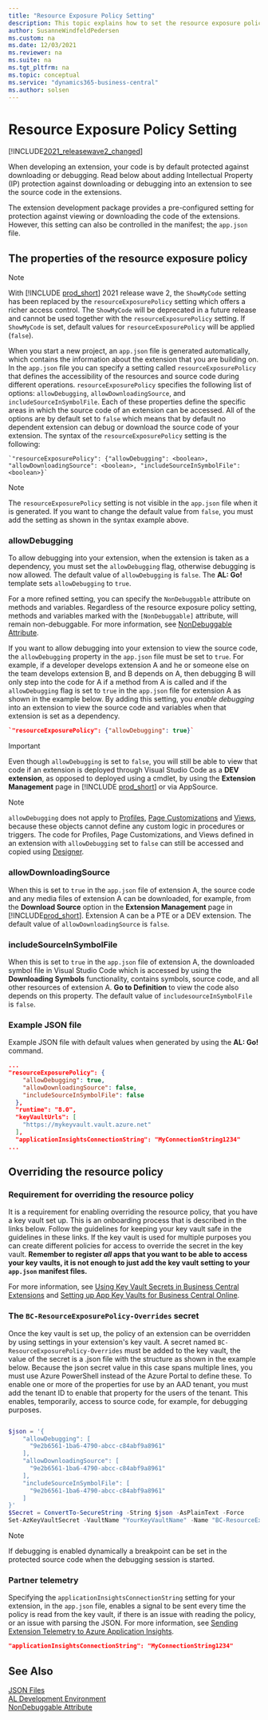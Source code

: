```yaml
---
title: "Resource Exposure Policy Setting"
description: This topic explains how to set the resource exposure policy for allowing download or debugging into extension to see the source code.
author: SusanneWindfeldPedersen
ms.custom: na
ms.date: 12/03/2021
ms.reviewer: na
ms.suite: na
ms.tgt_pltfrm: na
ms.topic: conceptual
ms.service: "dynamics365-business-central"
ms.author: solsen
---
```


# Resource Exposure Policy Setting

[!INCLUDE[2021_releasewave2_changed](../includes/2021_releasewave2_changed.md)]

When developing an extension, your code is by default protected against downloading or debugging. Read below about adding Intellectual Property (IP) protection against downloading or debugging into an extension to see the source code in the extensions.

The extension development package provides a pre-configured setting for protection against viewing or downloading the code of the extensions. However, this setting can also be controlled in the manifest; the `app.json` file.

## The properties of the resource exposure policy

> [!NOTE]  
> With [!INCLUDE [prod_short](includes/prod_short.md)] 2021 release wave 2, the `ShowMyCode` setting has been replaced by the `resourceExposurePolicy` setting which offers a richer access control. The `ShowMyCode` will be deprecated in a future release and cannot be used together with the `resourceExposurePolicy` setting. If `ShowMyCode` is set, default values for `resourceExposurePolicy` will be applied (`false`).

When you start a new project, an `app.json` file is generated automatically, which contains the information about the extension that you are building on. In the `app.json` file you can specify a setting called `resourceExposurePolicy` that defines the accessibility of the resources and source code during different operations. `resourceExposurePolicy` specifies the following list of options: `allowDebugging`, `allowDownloadingSource`, and `includeSourceInSymbolFile`. Each of these properties define the specific areas in which the source code of an extension can be accessed. All of the options are by default set to `false` which means that by default no dependent extension can debug or download the source code of your extension. The syntax of the `resourceExposurePolicy` setting is the following:

```al
`"resourceExposurePolicy": {"allowDebugging": <boolean>, "allowDownloadingSource": <boolean>, "includeSourceInSymbolFile": <boolean>}`
```

> [!NOTE]  
> The `resourceExposurePolicy` setting is not visible in the `app.json` file when it is generated. If you want to change the default value from `false`, you must add the setting as shown in the syntax example above.

### allowDebugging

To allow debugging into your extension, when the extension is taken as a dependency, you must set the `allowDebugging` flag, otherwise debugging is now allowed. The default value of `allowDebugging` is `false`. The **AL: Go!** template sets `allowDebugging` to `true`.

For a more refined setting, you can specify the `NonDebuggable` attribute on methods and variables. Regardless of the resource exposure policy setting, methods and variables marked with the `[NonDebuggable]` attribute, will remain non-debuggable. For more information, see [NonDebuggable Attribute](attributes/devenv-nondebuggable-attribute.md).

If you want to allow debugging into your extension to view the source code, the `allowDebugging` property in the `app.json` file must be set to `true`. For example, if a developer develops extension A and he or someone else on the team develops extension B, and B depends on A, then debugging B will only step into the code for A if a method from A is called and if the `allowDebugging` flag is set to `true` in the `app.json` file for extension A as shown in the example below. By adding this setting, you *enable debugging* into an extension to view the source code and variables when that extension is set as a dependency.

```json
`"resourceExposurePolicy": {"allowDebugging": true}`
```

> [!IMPORTANT]  
> Even though `allowDebugging` is set to `false`, you will still be able to view that code if an extension is deployed through Visual Studio Code as a **DEV extension**, as opposed to deployed using a cmdlet, by using the **Extension Management** page in [!INCLUDE [prod_short](includes/prod_short.md)] or via AppSource.

> [!NOTE]  
> `allowDebugging` does not apply to [Profiles](devenv-profile-object.md), [Page Customizations](devenv-page-customization-object.md) and [Views](devenv-views.md), because these objects cannot define any custom logic in procedures or triggers. The code for Profiles, Page Customizations, and Views defined in an extension with `allowDebugging` set to `false` can still be accessed and copied using [Designer](devenv-inclient-designer.md).

### allowDownloadingSource

When this is set to `true` in the `app.json` file of extension A, the source code and any media files of extension A can be downloaded, for example, from the **Download Source** option in the **Extension Management** page in [!INCLUDE[prod_short](includes/prod_short.md)]. Extension A can be a PTE or a DEV extension. The default value of `allowDownloadingSource` is `false`.

### includeSourceInSymbolFile

When this is set to `true` in the `app.json` file of extension A, the downloaded symbol file in Visual Studio Code which is accessed by using the **Downloading Symbols** functionality, contains symbols, source code, and all other resources of extension A. **Go to Definition** to view the code also depends on this property. The default value of `includesourceInSymbolFile` is `false`.

### Example JSON file

Example JSON file with default values when generated by using the **AL: Go!** command.

```json
...
"resourceExposurePolicy": {
    "allowDebugging": true, 
    "allowDownloadingSource": false, 
    "includeSourceInSymbolFile": false
  },
  "runtime": "8.0",
  "keyVaultUrls": [
    "https://mykeyvault.vault.azure.net"
  ],
  "applicationInsightsConnectionString": "MyConnectionString1234"
...
```


## Overriding the resource policy

### Requirement for overriding the resource policy

It is a requirement for enabling overriding the resource policy, that you have a key vault set up. This is an onboarding process that is described in the links below. Follow the guidelines for keeping your key vault safe in the guidelines in these links. If the key vault is used for multiple purposes you can create different policies for access to override the secret in the key vault. **Remember to register *all* apps that you want to be able to access your key vaults, it is not enough to just add the key vault setting to your `app.json` manifest files.**

For more information, see [Using Key Vault Secrets in Business Central Extensions](devenv-app-key-vault-overview.md) and [Setting up App Key Vaults for Business Central Online](../administration/setup-app-key-vault.md).


### The `BC-ResourceExposurePolicy-Overrides` secret

Once the key vault is set up, the policy of an extension can be overridden by using settings in your extension's key vault. A secret named `BC-ResourceExposurePolicy-Overrides` must be added to the key vault, the value of the secret is a .json file with the structure as shown in the example below. Because the json secret value in this case spans multiple lines, you must use Azure PowerShell instead of the Azure Portal to define these. To enable one or more of the properties for use by an AAD tenant, you must add the tenant ID to enable that property for the users of the tenant. This enables, temporarily, access to source code, for example, for debugging purposes. 

```powershell

$json = '{ 
    "allowDebugging": [ 
      "9e2b6561-1ba6-4790-abcc-c84abf9a8961" 
    ], 
    "allowDownloadingSource": [ 
      "9e2b6561-1ba6-4790-abcc-c84abf9a8961" 
    ], 
    "includeSourceInSymbolFile": [ 
      "9e2b6561-1ba6-4790-abcc-c84abf9a8961" 
    ] 
}'
$Secret = ConvertTo-SecureString -String $json -AsPlainText -Force
Set-AzKeyVaultSecret -VaultName "YourKeyVaultName" -Name "BC-ResourceExposurePolicy-Overrides" -SecretValue $Secret
```

> [!NOTE]  
> If debugging is enabled dynamically a breakpoint can be set in the protected source code when the debugging session is started.

### Partner telemetry

Specifying the `applicationInsightsConnectionString` setting for your extension, in the `app.json` file, enables a signal to be sent every time the policy is read from the key vault, if there is an issue with reading the policy, or an issue with parsing the JSON. For more information, see [Sending Extension Telemetry to Azure Application Insights](devenv-application-insights-for-extensions.md).

```json
"applicationInsightsConnectionString": "MyConnectionString1234"
```
 
## See Also

[JSON Files](devenv-json-files.md)  
[AL Development Environment](devenv-reference-overview.md)  
[NonDebuggable Attribute](attributes/devenv-nondebuggable-attribute.md)  

